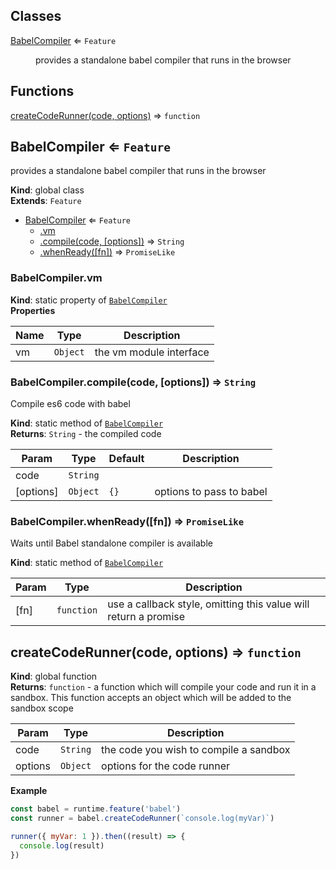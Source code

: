 ## Classes

<dl>
<dt><a href="#BabelCompiler">BabelCompiler</a> ⇐ <code>Feature</code></dt>
<dd><p>provides a standalone babel compiler that runs in the browser</p>
</dd>
</dl>

## Functions

<dl>
<dt><a href="#createCodeRunner">createCodeRunner(code, options)</a> ⇒ <code>function</code></dt>
<dd></dd>
</dl>

<a name="BabelCompiler"></a>

## BabelCompiler ⇐ <code>Feature</code>
provides a standalone babel compiler that runs in the browser

**Kind**: global class  
**Extends**: <code>Feature</code>  

* [BabelCompiler](#BabelCompiler) ⇐ <code>Feature</code>
    * [.vm](#BabelCompiler.vm)
    * [.compile(code, [options])](#BabelCompiler.compile) ⇒ <code>String</code>
    * [.whenReady([fn])](#BabelCompiler.whenReady) ⇒ <code>PromiseLike</code>

<a name="BabelCompiler.vm"></a>

### BabelCompiler.vm
**Kind**: static property of [<code>BabelCompiler</code>](#BabelCompiler)  
**Properties**

| Name | Type | Description |
| --- | --- | --- |
| vm | <code>Object</code> | the vm module interface |

<a name="BabelCompiler.compile"></a>

### BabelCompiler.compile(code, [options]) ⇒ <code>String</code>
Compile es6 code with babel

**Kind**: static method of [<code>BabelCompiler</code>](#BabelCompiler)  
**Returns**: <code>String</code> - the compiled code  

| Param | Type | Default | Description |
| --- | --- | --- | --- |
| code | <code>String</code> |  |  |
| [options] | <code>Object</code> | <code>{}</code> | options to pass to babel |

<a name="BabelCompiler.whenReady"></a>

### BabelCompiler.whenReady([fn]) ⇒ <code>PromiseLike</code>
Waits until Babel standalone compiler is available

**Kind**: static method of [<code>BabelCompiler</code>](#BabelCompiler)  

| Param | Type | Description |
| --- | --- | --- |
| [fn] | <code>function</code> | use a callback style, omitting this value will return a promise |

<a name="createCodeRunner"></a>

## createCodeRunner(code, options) ⇒ <code>function</code>
**Kind**: global function  
**Returns**: <code>function</code> - a function which will compile your code and run it in a sandbox. This function accepts an object which will be added to the sandbox scope  

| Param | Type | Description |
| --- | --- | --- |
| code | <code>String</code> | the code you wish to compile a sandbox |
| options | <code>Object</code> | options for the code runner |

**Example**  
```js
const babel = runtime.feature('babel')
const runner = babel.createCodeRunner(`console.log(myVar)`)

runner({ myVar: 1 }).then((result) => {
  console.log(result)
})
```